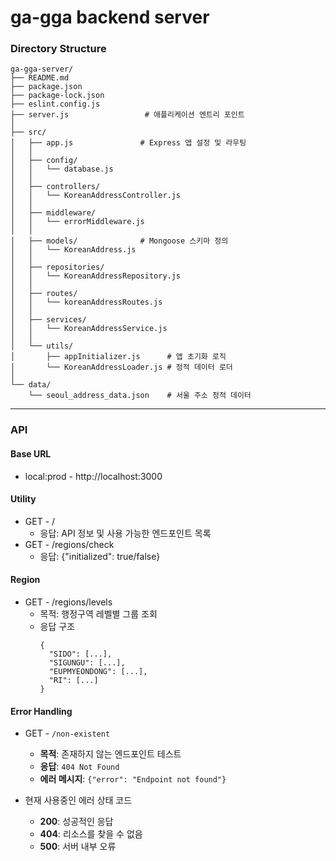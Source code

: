 # ga-gga backend server

### Directory Structure

```text
ga-gga-server/
├── README.md
├── package.json
├── package-lock.json
├── eslint.config.js
├── server.js                 # 애플리케이션 엔트리 포인트
│
├── src/
│   ├── app.js               # Express 앱 설정 및 라우팅
│   │
│   ├── config/
│   │   └── database.js
│   │
│   ├── controllers/
│   │   └── KoreanAddressController.js
│   │
│   ├── middleware/
│   │   └── errorMiddleware.js
│   │
│   ├── models/              # Mongoose 스키마 정의
│   │   └── KoreanAddress.js
│   │
│   ├── repositories/
│   │   └── KoreanAddressRepository.js
│   │
│   ├── routes/
│   │   └── koreanAddressRoutes.js
│   │
│   ├── services/
│   │   └── KoreanAddressService.js
│   │
│   └── utils/
│       ├── appInitializer.js      # 앱 초기화 로직
│       └── KoreanAddressLoader.js # 정적 데이터 로더
│
└── data/
    └── seoul_address_data.json    # 서울 주소 정적 데이터

```

---

### API

#### Base URL

- local:prod - http://localhost:3000

#### Utility

- GET - /
  - 응답: API 정보 및 사용 가능한 엔드포인트 목록
- GET - /regions/check
  - 응답: {"initialized": true/false}

#### Region

- GET - /regions/levels
  - 목적: 행정구역 레벨별 그룹 조회
  - 응답 구조
    ```
    {
      "SIDO": [...],
      "SIGUNGU": [...],
      "EUPMYEONDONG": [...],
      "RI": [...]
    }
    ```

#### Error Handling

- GET - `/non-existent`

  - **목적**: 존재하지 않는 엔드포인트 테스트
  - **응답**: `404 Not Found`
  - **에러 메시지**: `{"error": "Endpoint not found"}`

- 현재 사용중인 에러 상태 코드
  - **200**: 성공적인 응답
  - **404**: 리소스를 찾을 수 없음
  - **500**: 서버 내부 오류
